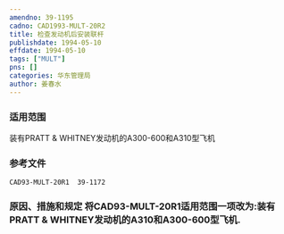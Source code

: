 ```yaml
---
amendno: 39-1195  
cadno: CAD1993-MULT-20R2  
title: 检查发动机后安装联杆  
publishdate: 1994-05-10  
effdate: 1994-05-10  
tags: ["MULT"]  
pns: []  
categories: 华东管理局  
author: 姜春水  
---
```

  
### 适用范围  
装有PRATT & WHITNEY发动机的A300-600和A310型飞机  
  
<!--more-->  
### 参考文件  
    CAD93-MULT-20R1  39-1172  
  
### 原因、措施和规定     将CAD93-MULT-20R1适用范围一项改为:装有PRATT & WHITNEY发动机的A310和A300-600型飞机.  
